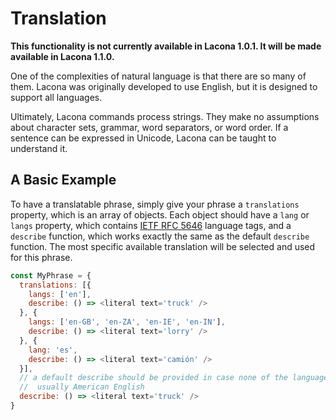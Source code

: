 # Translation

**This functionality is not currently available in Lacona 1.0.1. It will be made available in Lacona 1.1.0.**

One of the complexities of natural language is that there are so many of them.
Lacona was originally developed to use English, but it is designed to support all
languages.

Ultimately, Lacona commands process strings. They make no assumptions about
character sets, grammar, word separators, or word order. If a sentence can be
expressed in Unicode, Lacona can be taught to understand it.

## A Basic Example

To have a translatable phrase, simply give your phrase a `translations`
property, which is an array of objects. Each object should have a `lang` or
`langs` property, which contains
[IETF RFC 5646](https://tools.ietf.org/html/rfc5646) language tags, and a
`describe` function, which works exactly the same as the default `describe`
function. The most specific available translation will be selected and used
for this phrase.

```js
const MyPhrase = {
  translations: [{
    langs: ['en'],
    describe: () => <literal text='truck' />
  }, {
    langs: ['en-GB', 'en-ZA', 'en-IE', 'en-IN'],
    describe: () => <literal text='lorry' />
  }, {
    lang: 'es',
    describe: () => <literal text='camión' />
  }],
  // a default describe should be provided in case none of the languages match
  //  usually American English
  describe: () => <literal text='truck' />
}
```
